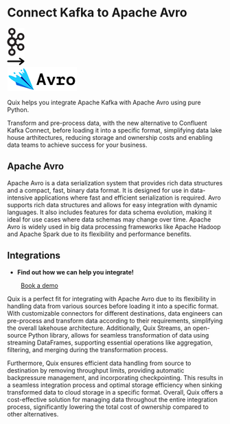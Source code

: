 # Connect Kafka to Apache Avro

<div class="connect-images cards blog-grid-card" markdown>
<div>
<img src="../images/kafka_logo.png" width="40px" />
</div>
<div>
<img src="../images/arrow.svg" width="40px" />
</div>
<div>
<img src="./images/apache-avro_1.jpg" />
</div>
</div>

Quix helps you integrate Apache Kafka with Apache Avro using pure Python.

Transform and pre-process data, with the new alternative to Confluent Kafka Connect, before loading it into a specific format, simplifying data lake house arthitectures, reducing storage and ownership costs and enabling data teams to achieve success for your business.

## Apache Avro

Apache Avro is a data serialization system that provides rich data structures and a compact, fast, binary data format. It is designed for use in data-intensive applications where fast and efficient serialization is required. Avro supports rich data structures and allows for easy integration with dynamic languages. It also includes features for data schema evolution, making it ideal for use cases where data schemas may change over time. Apache Avro is widely used in big data processing frameworks like Apache Hadoop and Apache Spark due to its flexibility and performance benefits.

## Integrations

<div class="grid cards" markdown>

- __Find out how we can help you integrate!__

    <a class="md-button md-button--primary" href="https://share.hsforms.com/1iW0TmZzKQMChk0lxd_tGiw4yjw2?__hstc=175542013.2303933fbd746c0ac86d9ccbe9bc9100.1728383268831.1729603416735.1729620918855.31&__hssc=175542013.1.1729620918855&__hsfp=2132701734" target="_blank" style="margin:.5rem;">Book a demo</a>

</div>


Quix is a perfect fit for integrating with Apache Avro due to its flexibility in handling data from various sources before loading it into a specific format. With customizable connectors for different destinations, data engineers can pre-process and transform data according to their requirements, simplifying the overall lakehouse architecture. Additionally, Quix Streams, an open-source Python library, allows for seamless transformation of data using streaming DataFrames, supporting essential operations like aggregation, filtering, and merging during the transformation process.

Furthermore, Quix ensures efficient data handling from source to destination by removing throughput limits, providing automatic backpressure management, and incorporating checkpointing. This results in a seamless integration process and optimal storage efficiency when sinking transformed data to cloud storage in a specific format. Overall, Quix offers a cost-effective solution for managing data throughout the entire integration process, significantly lowering the total cost of ownership compared to other alternatives.

